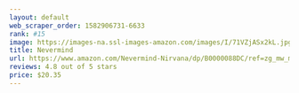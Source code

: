 ```yaml
---
layout: default 
﻿web_scraper_order: 1582906731-6633
rank: #15
image: https://images-na.ssl-images-amazon.com/images/I/71VZjASx2kL.jpg
title: Nevermind
url: https://www.amazon.com/Nevermind-Nirvana/dp/B0000088DC/ref=zg_mw_music_15?_encoding=UTF8&psc=1&refRID=W62ZJ4MEWNEZHB0GJJHX
reviews: 4.8 out of 5 stars
price: $20.35 
---
```

